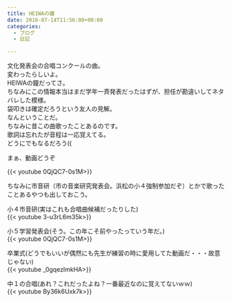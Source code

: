 ```yaml
---
title: HEIWAの鐘
date: 2016-07-14T11:56:00+00:00
categories:
  - ブログ
  - 日記

---
```

文化発表会の合唱コンクールの曲。  
変わったらしいよ。  
HEIWAの鐘だってさ。  
ちなみにこの情報本当はまだ学年一斉発表だったはずが、担任が勘違いしてネタバレした模様。  
袋叩きは確定だろうという友人の見解。  
なんということだ。  
ちなみに昔この曲歌ったことあるのです。  
歌詞は忘れたが音程は一応覚えてる。  
どうにでもなるだろう((

まぁ、動画どうぞ 

{{< youtube 0QjQC7-0s1M>}}

ちなみに市音研（市の音楽研究発表会。浜松の小４強制参加だぞ）とかで歌ったことあるやつも出しておこう。

小４市音研(実はこれも合唱曲候補だったりした)  
{{< youtube 3-u3rL6m35k>}}

小５学習発表会(そう。この年こそ前やったっていう年だ。)  
{{< youtube 0QjQC7-0s1M>}}

卒業式(どうでもいいが偶然にも先生が練習の時に愛用してた動画だ・・・故意じゃない)  
{{< youtube _0gqezlmkHA>}}

中１の合唱(あれ？これだったよね？一番最近なのに覚えてないｗｗ)  
{{< youtube By36k6Uxk7k>}}